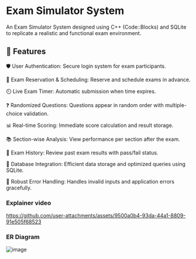 # Exam Simulator System
An Exam Simulator System designed using C++ (Code::Blocks) and SQLite to replicate a realistic and functional exam environment.


## 📌 Features

🛡️  User Authentication: Secure login system for exam participants.

📅 Exam Reservation & Scheduling: Reserve and schedule exams in advance.

⏲️ Live Exam Timer: Automatic submission when time expires.

❓ Randomized Questions: Questions appear in random order with multiple-choice validation.

📊 Real-time Scoring: Immediate score calculation and result storage.

📚 Section-wise Analysis: View performance per section after the exam.

📅 Exam History: Review past exam results with pass/fail status.

💾 Database Integration: Efficient data storage and optimized queries using SQLite.

🚨 Robust Error Handling: Handles invalid inputs and application errors gracefully.


### Explainer video 


https://github.com/user-attachments/assets/9500a0b4-93da-44a1-8809-91e505f68523


### ER Diagram 

![image](https://github.com/user-attachments/assets/e3a1d1b0-b325-49f5-8c15-b5772236e28a)


